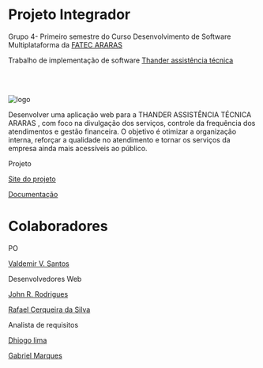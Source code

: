 <!DOCTYPE html>
<html lang="pt-br">
<head>
    <meta charset="UTF-8">
    <meta name="viewport" content="width=device-width, initial-scale=1.0">
   
</head>
<body>
    <h1>Projeto Integrador</h1>

<p> Grupo 4- Primeiro semestre do Curso Desenvolvimento de Software Multiplataforma da <a href="https://fatecararas.cps.sp.gov.br/tecnologia-em-desenvolvimento-de-softwares-multiplataforma/"> FATEC ARARAS</a> </p>

<p> Trabalho de implementação de software <a 
href="">Thander assistência técnica</a></p>
<br> <br/>


![logo](https://github.com/user-attachments/assets/294d57b5-8043-4c6a-b19f-5c9bf310988a)


Desenvolver uma aplicação web para a THANDER ASSISTÊNCIA TÉCNICA ARARAS , com foco na divulgação dos serviços, controle da frequência dos atendimentos e gestão financeira. O objetivo é otimizar a organização interna, reforçar a qualidade no atendimento e tornar os serviços da empresa ainda mais acessíveis ao público.





<p>Projeto</p>
<p><a href="[Uploading home.html…]()">Site do projeto</p>
<p><a href="">Documentação</a></p>

<h1>Colaboradores</h1>

<p>PO</p>
<p><a href="https://github.com/valdemirvalentin07">Valdemir V. Santos</a></p>

<p>Desenvolvedores Web</p>
<p><a href="https://github.com/johnrrodrigues">John R. Rodrigues</a></p>
<p><a href="https://github.com/rrafaelcerqueira">Rafael Cerqueira da Silva </a></p>


<p>Analista de requisitos</p>
<p><a href="https://github.com/Dhiii-Lima">Dhiogo lima</a></p>
<p><a href="https://github.com/GabrielT27">Gabriel Marques</a></p>



    
</body>
</html>


